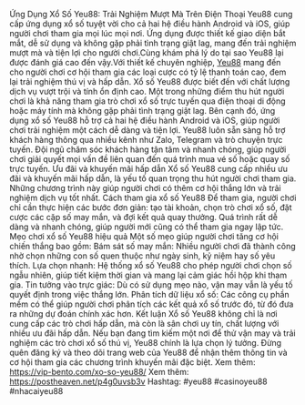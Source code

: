 Ứng Dụng Xổ Số Yeu88: Trải Nghiệm Mượt Mà Trên Điện Thoại 
Yeu88 cung cấp ứng dụng xổ số tuyệt vời cho cả hai hệ điều hành Android và iOS, giúp người chơi tham gia mọi lúc mọi nơi. Ứng dụng được thiết kế giao diện bắt mắt, dễ sử dụng và không gặp phải tình trạng giật lag, mang đến trải nghiệm mượt mà và tiện lợi cho người chơi.Cùng khám phá lý do tại sao Yeu88 lại được đánh giá cao đến vậy.Với thiết kế chuyên nghiệp, [Yeu88](https://vip-bento.com/) mang đến cho người chơi cơ hội tham gia các loại cược có tỷ lệ thanh toán cao, đem lại trải nghiệm thú vị và hấp dẫn.
Xổ số Yeu88 được biết đến với chất lượng dịch vụ vượt trội và tính ổn định cao. Một trong những điểm thu hút người chơi là khả năng tham gia trò chơi xổ số trực tuyến qua điện thoại di động hoặc máy tính mà không gặp phải tình trạng giật lag. Bên cạnh đó, ứng dụng xổ số Yeu88 hỗ trợ cả hai hệ điều hành Android và iOS, giúp người chơi trải nghiệm một cách dễ dàng và tiện lợi.
Yeu88 luôn sẵn sàng hỗ trợ khách hàng thông qua nhiều kênh như Zalo, Telegram và trò chuyện trực tuyến. Đội ngũ chăm sóc khách hàng tận tâm và nhanh chóng, giúp người chơi giải quyết mọi vấn đề liên quan đến quá trình mua vé số hoặc quay số trực tuyến.
Ưu đãi và khuyến mãi hấp dẫn
Xổ số Yeu88 cung cấp nhiều ưu đãi và khuyến mãi hấp dẫn, là yếu tố quan trọng thu hút người chơi tham gia. Những chương trình này giúp người chơi có thêm cơ hội thắng lớn và trải nghiệm dịch vụ tốt nhất.
Cách tham gia xổ số Yeu88
Để tham gia, người chơi chỉ cần thực hiện các bước đơn giản: tạo tài khoản, chọn trò chơi xổ số, đặt cược các cặp số may mắn, và đợi kết quả quay thưởng. Quá trình rất dễ dàng và nhanh chóng, giúp người mới cũng có thể tham gia ngay lập tức.
Mẹo chơi xổ số Yeu88 hiệu quả
Một số mẹo giúp người chơi tăng cơ hội chiến thắng bao gồm:
Bám sát số may mắn: Nhiều người chơi đã thành công nhờ chọn những con số quen thuộc như ngày sinh, kỷ niệm hay số yêu thích.
Lựa chọn nhanh: Hệ thống xổ số Yeu88 cho phép người chơi chọn số ngẫu nhiên, giúp tiết kiệm thời gian và mang lại cảm giác hồi hộp khi tham gia.
Tin tưởng vào trực giác: Dù có sử dụng mẹo nào, vận may vẫn là yếu tố quyết định trong việc thắng lớn.
Phân tích dữ liệu xổ số: Các công cụ phần mềm có thể giúp người chơi phân tích các kết quả xổ số trước đó, từ đó đưa ra những dự đoán chính xác hơn.
Kết luận
Xổ số Yeu88 không chỉ là nơi cung cấp các trò chơi hấp dẫn, mà còn là sân chơi uy tín, chất lượng với nhiều ưu đãi hấp dẫn. Nếu bạn đang tìm kiếm một nơi để thử vận may và trải nghiệm các trò chơi xổ số thú vị, Yeu88 chính là lựa chọn lý tưởng. Đừng quên đăng ký và theo dõi trang web của Yeu88 để nhận thêm thông tin và cơ hội tham gia các chương trình khuyến mãi đặc biệt.
Xem thêm: https://vip-bento.com/xo-so-yeu88/
Xem thêm: https://postheaven.net/p4g0uvsb3v
Hashtag: #yeu88 #casinoyeu88 #nhacaiyeu88

